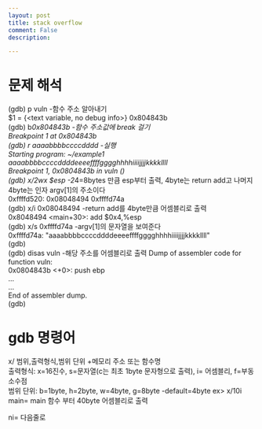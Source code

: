 ```yaml
---
layout: post
title: stack overflow
comment: False
description: 

---
```


# 문제 해석  
(gdb) p vuln  -함수 주소 알아내기  
$1 = {<text variable, no debug info>} 0x804843b <vuln>  
(gdb) b*0x804843b -함수 주소값에 break 걸기  
Breakpoint 1 at 0x804843b  
(gdb) r aaaabbbbccccdddd -실행  
Starting program: ~/example1 aaaabbbbccccddddeeeeffffgggghhhhiiiijjjjkkkkllll  
Breakpoint 1, 0x0804843b in vuln ()  
(gdb) x/2wx $esp  -2*4=8bytes 만큼 esp부터 출력, 4byte는 return add고 나머지 4byte는 인자 argv[1]의 주소이다  
0xffffd520:	0x08048494	0xffffd74a  
(gdb) x/i 0x08048494 -return add를 4byte만큼 어셈블리로 출력  
   0x8048494 <main+30>:	add    $0x4,%esp  
(gdb) x/s 0xffffd74a -argv[1]의 문자열을 보여준다  
0xffffd74a:	"aaaabbbbccccddddeeeeffffgggghhhhiiiijjjjkkkkllll"  
(gdb)   
(gdb) disas vuln -해당 주소를 어셈블리로 출력
Dump of assembler code for function vuln:  
   0x0804843b <+0>:	push   ebp  
  ...  
  ...  
End of assembler dump.  
(gdb)   

# gdb 명령어  
x/ 범위,출력형식,범위 단위 +메모리 주소 또는 함수명  
출력형식: x=16진수, s=문자열(c는 최초 1byte 문자형으로 출력), i= 어셈블리, f=부동소수점  
범위 단위: b=1byte, h=2byte, w=4byte, g=8byte  -default=4byte
ex> x/10i main= main 함수 부터 40byte 어셈블리로 출력

ni= 다음줄로
